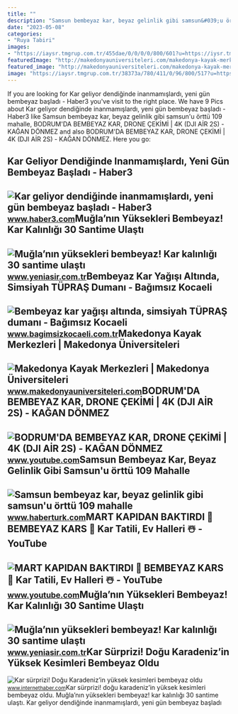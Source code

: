 ```yaml
---
title: ""
description: "Samsun bembeyaz kar, beyaz gelinlik gibi samsun&#039;u örttü 109 mahalle"
date: "2023-05-08"
categories:
- "Ruya Tabiri"
images:
- "https://iaysr.tmgrup.com.tr/455dae/0/0/0/0/800/601?u=https://iysr.tmgrup.com.tr/2022/03/04/muglanin-yuksekleri-bembeyaz-kar-kalinligi-30-santime-ulasti-1646394971184.jpeg&amp;mw=780"
featuredImage: "http://makedonyauniversiteleri.com/makedonya-kayak-merkezleri_clip_image007.jpg"
featured_image: "http://makedonyauniversiteleri.com/makedonya-kayak-merkezleri_clip_image007.jpg"
image: "https://iaysr.tmgrup.com.tr/38373a/780/411/0/96/800/517?u=https://iysr.tmgrup.com.tr/2022/03/04/muglanin-yuksekleri-bembeyaz-kar-kalinligi-30-santime-ulasti-1646394954185.jpeg"
---
```


If you are looking for Kar geliyor dendiğinde inanmamışlardı, yeni gün bembeyaz başladı - Haber3 you've visit to the right place. We have 9 Pics about Kar geliyor dendiğinde inanmamışlardı, yeni gün bembeyaz başladı - Haber3 like Samsun bembeyaz kar, beyaz gelinlik gibi samsun'u örttü 109 mahalle, BODRUM'DA BEMBEYAZ KAR, DRONE ÇEKİMİ | 4K (DJI AİR 2S) - KAĞAN DÖNMEZ and also BODRUM'DA BEMBEYAZ KAR, DRONE ÇEKİMİ | 4K (DJI AİR 2S) - KAĞAN DÖNMEZ. Here you go:

Kar Geliyor Dendiğinde Inanmamışlardı, Yeni Gün Bembeyaz Başladı - Haber3
-------------------------------------------------------------------------

 ![Kar geliyor dendiğinde inanmamışlardı, yeni gün bembeyaz başladı - Haber3](https://i.haber3.com/2/1280/720/storage/files/images/2022/11/17/1951230-Yp7U_cover.jpg) <small>www.haber3.com</small>Muğla’nın Yüksekleri Bembeyaz! Kar Kalınlığı 30 Santime Ulaştı
--------------------------------------------------------------

 ![Muğla’nın yüksekleri bembeyaz! Kar kalınlığı 30 santime ulaştı](https://iaysr.tmgrup.com.tr/455dae/0/0/0/0/800/601?u=https://iysr.tmgrup.com.tr/2022/03/04/muglanin-yuksekleri-bembeyaz-kar-kalinligi-30-santime-ulasti-1646394971184.jpeg&mw=780) <small>www.yeniasir.com.tr</small>Bembeyaz Kar Yağışı Altında, Simsiyah TÜPRAŞ Dumanı - Bağımsız Kocaeli
----------------------------------------------------------------------

 ![Bembeyaz kar yağışı altında, simsiyah TÜPRAŞ dumanı - Bağımsız Kocaeli](https://www.bagimsizkocaeli.com.tr/wp-content/uploads/2022/03/Bembeyaz-kar-yagisi-altinda-simsiyah-TUPRAS-dumani-1.jpg) <small>www.bagimsizkocaeli.com.tr</small>Makedonya Kayak Merkezleri | Makedonya Üniversiteleri
-----------------------------------------------------

 ![Makedonya Kayak Merkezleri | Makedonya Üniversiteleri](http://makedonyauniversiteleri.com/makedonya-kayak-merkezleri_clip_image007.jpg) <small>www.makedonyauniversiteleri.com</small>BODRUM'DA BEMBEYAZ KAR, DRONE ÇEKİMİ | 4K (DJI AİR 2S) - KAĞAN DÖNMEZ
---------------------------------------------------------------------

 ![BODRUM'DA BEMBEYAZ KAR, DRONE ÇEKİMİ | 4K (DJI AİR 2S) - KAĞAN DÖNMEZ](https://i.ytimg.com/vi/g7J2G6khoig/maxresdefault.jpg?sqp=-oaymwEmCIAKENAF8quKqQMa8AEB-AH-CYAC0AWKAgwIABABGGUgZShlMA8=&rs=AOn4CLBRh8SPmJCCDfiErKejFg-NPhP18w) <small>www.youtube.com</small>Samsun Bembeyaz Kar, Beyaz Gelinlik Gibi Samsun'u örttü 109 Mahalle
-------------------------------------------------------------------

 ![Samsun bembeyaz kar, beyaz gelinlik gibi samsun'u örttü 109 mahalle](https://im.haberturk.com/yerel_haber/2022/03/18/ver1647588420/95630968_620x410.jpg) <small>www.haberturk.com</small>MART KAPIDAN BAKTIRDI 🥶 BEMBEYAZ KARS 🤍 Kar Tatili, Ev Halleri ☃️ - YouTube
---------------------------------------------------------------------------

 ![MART KAPIDAN BAKTIRDI 🥶 BEMBEYAZ KARS 🤍 Kar Tatili, Ev Halleri ☃️ - YouTube](https://i.ytimg.com/vi/uytSIM6NzN8/maxresdefault.jpg) <small>www.youtube.com</small>Muğla’nın Yüksekleri Bembeyaz! Kar Kalınlığı 30 Santime Ulaştı
--------------------------------------------------------------

 ![Muğla’nın yüksekleri bembeyaz! Kar kalınlığı 30 santime ulaştı](https://iaysr.tmgrup.com.tr/38373a/780/411/0/96/800/517?u=https://iysr.tmgrup.com.tr/2022/03/04/muglanin-yuksekleri-bembeyaz-kar-kalinligi-30-santime-ulasti-1646394954185.jpeg) <small>www.yeniasir.com.tr</small>Kar Sürprizi! Doğu Karadeniz’in Yüksek Kesimleri Bembeyaz Oldu
--------------------------------------------------------------

 ![Kar sürprizi! Doğu Karadeniz’in yüksek kesimleri bembeyaz oldu](https://img.internethaber.com/rcman/Cw1280h720q95gc/storage/files/images/2021/09/23/basliksiz-19-0g1Z_cover.jpg) <small>www.internethaber.com</small>Kar sürprizi! doğu karadeniz’in yüksek kesimleri bembeyaz oldu. Muğla’nın yüksekleri bembeyaz! kar kalınlığı 30 santime ulaştı. Kar geliyor dendiğinde inanmamışlardı, yeni gün bembeyaz başladı
